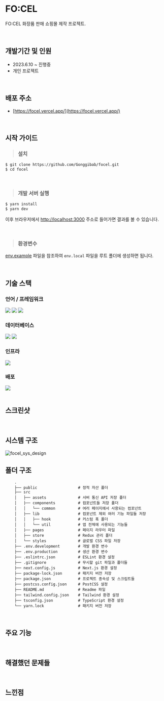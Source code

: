 # FO:CEL
FO:CEL 화장품 판매 쇼핑몰 제작 프로젝트.

<br/>

## 개발기간 및 인원
- 2023.6.10 ~ 진행중
- 개인 프로젝트
<br/>

## 배포 주소
- [https://focel.vercel.app/](https://focel.vercel.app/)
<br/>

## 시작 가이드

> ### 설치 
```bash
$ git clone https://github.com/Gonggibab/focel.git
$ cd focel
```
<br/>

> ### 개발 서버 실행
```bash
$ yarn install
$ yarn dev
```
이후 브라우저에서 [http://localhost:3000](http://localhost:3000) 주소로 들어가면 결과를 볼 수 있습니다.

<br/>

> ### 환경변수
[env.example](https://github.com/Gonggibab/focel/blob/main/env.example) 파일을 참조하여 ```env.local``` 파일을 루트 폴더에 생성하면 됩니다.

<br/>

## 기술 스택
### 언어 / 프레임워크
<div>
  <img src="https://img.shields.io/badge/Tailwind-06B6D4?style=for-the-badge&logo=tailwindcss&logoColor=white">
  <img src="https://img.shields.io/badge/Typescript-3178C6?style=for-the-badge&logo=typescript&logoColor=white">
  <img src="https://img.shields.io/badge/NextJS-000000?style=for-the-badge&logo=nextdotjs&logoColor=white">
</div>

### 데이터베이스
<div>
  <img src="https://img.shields.io/badge/MongoDB-47A248?style=for-the-badge&logo=mongodb&logoColor=white">
  <img src="https://img.shields.io/badge/Prisma-2D3748?style=for-the-badge&logo=prisma&logoColor=white">
</div>

### 인프라
<div>
  <img src="https://img.shields.io/badge/Cloudinary-3448c5?style=for-the-badge">
</div>

### 배포
<div>
  <img src="https://img.shields.io/badge/vercel-000000?style=for-the-badge&logo=vercel&logoColor=white">
</div>
<br/>

## 스크린샷

<br/>

## 시스템 구조
![focel_sys_design](https://github.com/Gonggibab/focel/assets/83758021/c0e53dba-9ba2-40a9-8c56-82b83a10d2c6)
<br/>


## 폴더 구조
```
    .
    ├── public                  # 정적 자산 폴더
    ├── src                     
    │   ├── assets              # 서버 통신 API 저장 폴더
    │   ├── components          # 컴포넌트들 저장 폴더
    │   │   └── common          # 여러 페이지에서 사용되는 컴포넌트
    │   ├── lib                 # 컴포넌트 제외 여러 기능 파일들 저장
    │   │   ├── hook            # 커스텀 훅 폴더
    │   │   └── util            # 앱 전체에 사용되는 기능들 
    │   ├── pages               # 페이지 라우터 파일
    │   ├── store               # Redux 관리 폴더
    │   └── styles              # 글로벌 CSS 파일 저장
    ├── .env.development        # 개발 환경 변수
    ├── .env.production         # 생산 환경 변수
    ├── .eslintrc.json          # ESLint 환경 설정
    ├── .gitignore              # 무시할 git 파일과 폴더들
    ├── next.config.js          # Next.js 환경 설정
    ├── package-lock.json       # 패키지 버전 저장
    ├── package.json            # 프로젝트 종속성 및 스크립트들
    ├── postcss.config.json     # PostCSS 설정
    ├── README.md               # Readme 파일
    ├── tailwind.config.json    # Tailwind 환경 설정
    ├── tsconfig.json           # TypeScript 환경 설정
    └── yarn.lock               # 패키지 버전 저장
```
<br/>

## 주요 기능

<br/>

## 해결했던 문제들

<br/>


## 느낀점

